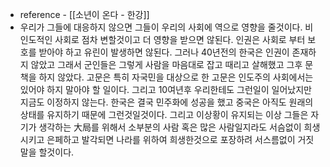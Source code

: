 - reference - [[소년이 온다 - 한강]]
- 우리가 그들에 대응하지 않으면 그들이 우리의 사회에 역으로 영향을 줄것이다. 비인도적인 사회로 점차 변할것이고 더 영향을 받으면 않된다. 인권은 사회로 부터 보호를 받아야 하고 유린이 발생하면 않된다. 그러나 40년전의 한국은 인권이 존재하지 않았고 그래서 군인들은 그렇게 사람을 마음대로 잡고 때리고 살해했고 그후 문책을 하지 않았다. 고문은 특히 자국민을 대상으로 한 고문은 인도주의 사회에서는 있어야 하지 말아야 할 일이다. 그리고 10여년후 우리한테도 그런일이 일어났지만 지금도 이정하지 않는다. 한국은 결국 민주화에 성공을 했고 중국은 아직도 원래의 상태를 유지하기 때문에 그런것일것이다. 그리고 이상황이 유지되는 이상 그들은 자기가 생각하는 大局를 위해서 소부분의 사람 혹은 많은 사람일지라도 서슴없이 희생시키고 은페하고 발각되면 나라를 위하여 희생한것으로 포장하려 서스름없이 거짓말을 할것이다.
